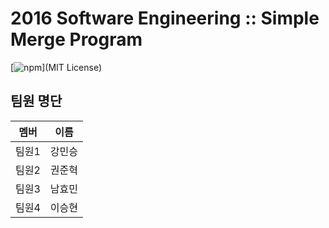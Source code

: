 # 2016 Software Engineering :: Simple Merge Program
[![npm](https://img.shields.io/npm/l/express.svg)](MIT License)

## 팀원 명단
멤버  | 이름
------|--------
팀원1 | 강민승
팀원2 | 권준혁
팀원3 | 남효민
팀원4 | 이승현

